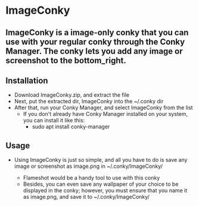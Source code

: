 # ImageConky

## ImageConky is a image-only conky that you can use with your regular conky through the Conky Manager. The conky lets you add any image or screenshot to the bottom_right. 

## Installation

- Download ImageConky.zip, and extract the file
- Next, put the extracted dir, ImageConky into the ~/.conky dir
- After that, run your Conky Manager, and select ImageConky from the list
  - If you don't already have Conky Manager installed on your system, you can install it like this:
    - sudo apt install conky-manager
## Usage 

- Using ImageConky is just so simple, and all you have to do is save any image or screenshot as image.png in ~/.conky/ImageConky/

  - Flameshot would be a handy tool to use with this conky
  - Besides, you can even save any wallpaper of your choice to be displayed in the conky; however, you must ensure that you name it as image.png, and save it to ~/.conky/ImageConky/


